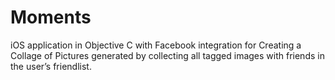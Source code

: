 # Moments
iOS application in Objective C with Facebook integration for Creating a Collage of Pictures generated by collecting all tagged images with friends in the user’s friendlist.
